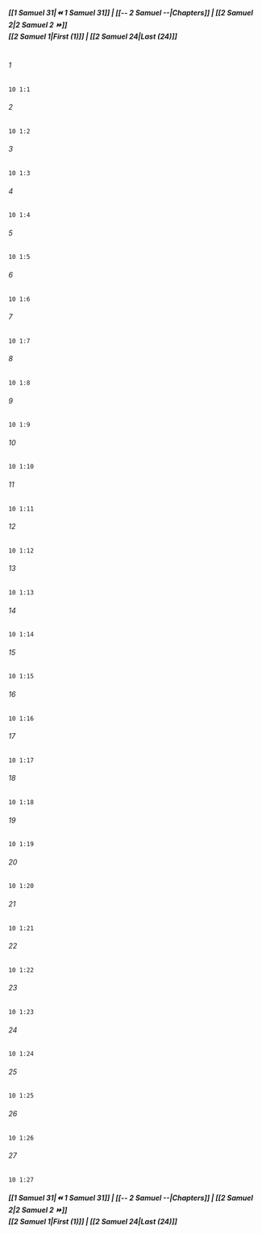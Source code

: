 
##### **[[1 Samuel 31|⏪ 1 Samuel 31]] | [[-- 2 Samuel --|Chapters]] | [[2 Samuel 2|2 Samuel 2 ⏩]]**<br>**[[2 Samuel 1|First (1)]] | [[2 Samuel 24|Last (24)]]**<br><br>

###### 1
``` verse
10 1:1
```
###### 2
``` verse
10 1:2
```
###### 3
``` verse
10 1:3
```
###### 4
``` verse
10 1:4
```
###### 5
``` verse
10 1:5
```
###### 6
``` verse
10 1:6
```
###### 7
``` verse
10 1:7
```
###### 8
``` verse
10 1:8
```
###### 9
``` verse
10 1:9
```
###### 10
``` verse
10 1:10
```
###### 11
``` verse
10 1:11
```
###### 12
``` verse
10 1:12
```
###### 13
``` verse
10 1:13
```
###### 14
``` verse
10 1:14
```
###### 15
``` verse
10 1:15
```
###### 16
``` verse
10 1:16
```
###### 17
``` verse
10 1:17
```
###### 18
``` verse
10 1:18
```
###### 19
``` verse
10 1:19
```
###### 20
``` verse
10 1:20
```
###### 21
``` verse
10 1:21
```
###### 22
``` verse
10 1:22
```
###### 23
``` verse
10 1:23
```
###### 24
``` verse
10 1:24
```
###### 25
``` verse
10 1:25
```
###### 26
``` verse
10 1:26
```
###### 27
``` verse
10 1:27
```

##### **[[1 Samuel 31|⏪ 1 Samuel 31]] | [[-- 2 Samuel --|Chapters]] | [[2 Samuel 2|2 Samuel 2 ⏩]]**<br>**[[2 Samuel 1|First (1)]] | [[2 Samuel 24|Last (24)]]**
